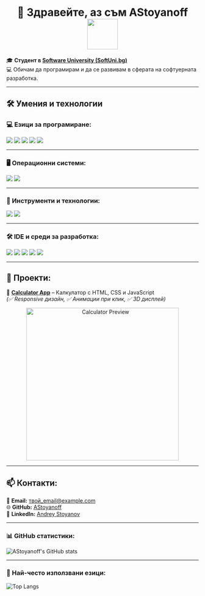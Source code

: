 <h1 align="center">
  👋 Здравейте, аз съм AStoyanoff  
  <br>
  <img src="https://media.giphy.com/media/WUlplcMpOCEmTGBtBW/giphy.gif" width="80">
</h1>

🎓 **Студент в [Software University (SoftUni.bg)](https://softuni.bg)**  
💻 Обичам да програмирам и да се развивам в сферата на софтуерната разработка.  

---

## 🛠️ Умения и технологии  

### 💻 Езици за програмиране:
<p>
  <img src="https://img.shields.io/badge/C++-00599C?style=for-the-badge&logo=cplusplus&logoColor=white"/>
  <img src="https://img.shields.io/badge/Java-ED8B00?style=for-the-badge&logo=openjdk&logoColor=white"/>
  <img src="https://img.shields.io/badge/JavaScript-F7DF1E?style=for-the-badge&logo=javascript&logoColor=black"/>
  <img src="https://img.shields.io/badge/HTML5-E34F26?style=for-the-badge&logo=html5&logoColor=white"/>
  <img src="https://img.shields.io/badge/CSS3-1572B6?style=for-the-badge&logo=css3&logoColor=white"/>
</p>

---

### 🖥️ Операционни системи:
<p>
  <img src="https://img.shields.io/badge/Windows-0078D6?style=for-the-badge&logo=windows&logoColor=white"/>
  <img src="https://img.shields.io/badge/Linux-FCC624?style=for-the-badge&logo=linux&logoColor=black"/>
</p>

---

### 🔧 Инструменти и технологии:
<p>
  <img src="https://img.shields.io/badge/Git-F05032?style=for-the-badge&logo=git&logoColor=white"/>
  <img src="https://img.shields.io/badge/GitHub-181717?style=for-the-badge&logo=github&logoColor=white"/>
</p>

---

### 🛠️ IDE и среди за разработка:
<p>
  <img src="https://img.shields.io/badge/Visual%20Studio-5C2D91?style=for-the-badge&logo=visual-studio&logoColor=white"/>
  <img src="https://img.shields.io/badge/VS%20Code-0078D4?style=for-the-badge&logo=visual-studio-code&logoColor=white"/>
  <img src="https://img.shields.io/badge/CLion-000000?style=for-the-badge&logo=clion&logoColor=white"/>
  <img src="https://img.shields.io/badge/IntelliJ%20IDEA-000000?style=for-the-badge&logo=intellij-idea&logoColor=white"/>
  <img src="https://img.shields.io/badge/Eclipse-2C2255?style=for-the-badge&logo=eclipse&logoColor=white"/>
</p>

---

## 📂 Проекти:
🔹 **[Calculator App](https://github.com/AStoyan0ff/Calculator/tree/master/src/Calcilators)** – Калкулатор с HTML, CSS и JavaScript  
*(✅ Responsive дизайн, ✅ Анимации при клик, ✅ 3D дисплей)*  

<p align="center">
  <img src="https://raw.githubusercontent.com/AStoyan0ff/Calculator/master/screenshots/calculator.png" width="400" alt="Calculator Preview"/>
</p>

---

## 📫 Контакти:
📧 **Email:** твой_email@example.com  
🌐 **GitHub:** [AStoyanoff](https://github.com/AStoyanoff)  
🔗 **LinkedIn:** [Andrey Stoyanov](https://www.linkedin.com/in/andrey-stoyanov-a2b055351)  

---

### 📊 GitHub статистики:
![AStoyanoff's GitHub stats](https://github-readme-stats.vercel.app/api?username=AStoyanoff&show_icons=true&theme=radical)

---

### 🚀 Най-често използвани езици:
![Top Langs](https://github-readme-stats.vercel.app/api/top-langs/?username=AStoyanoff&layout=compact&theme=radical)
